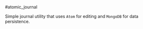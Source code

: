 #atomic_journal

Simple journal utility that uses `Atom` for editing and `MongoDB` for data
persistence.

